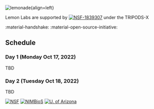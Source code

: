 ![lemonade](https://github.com/lemon-labs/lemonade/raw/main/assets/lemonade.jpeg){align=left}

Lemon Labs are supported by [![NSF-1839307](https://img.shields.io/badge/NSF-1839307-blue.svg)](https://nsf.gov/awardsearch/showAward?AWD_ID=1839307) under the TRIPODS-X

:material-handshake: :material-open-source-initiative: 

## Schedule

### Day 1 (Monday Oct 17, 2022)

TBD

### Day 2 (Tuesday Oct 18, 2022)

TBD


[![NSF](https://github.com/lemon-labs/lemonade/raw/main/assets/nsf.png)](https://www.nsf.gov/awardsearch/showAward?AWD_ID=1839307&HistoricalAwards=false)
[![NIMBioS](https://github.com/lemon-labs/lemonade/raw/main/assets/nimbios.png)](http://www.nimbios.org/)
[![U. of Arizona](https://github.com/lemon-labs/lemonade/raw/main/assets/ua.png)](https://www.arizona.edu/)
